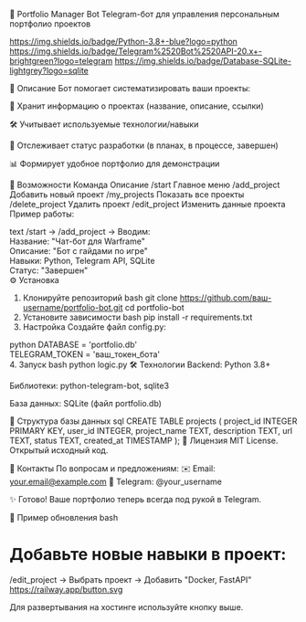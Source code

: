 📂 Portfolio Manager Bot
Telegram-бот для управления персональным портфолио проектов

https://img.shields.io/badge/Python-3.8+-blue?logo=python
https://img.shields.io/badge/Telegram%2520Bot%2520API-20.x+-brightgreen?logo=telegram
https://img.shields.io/badge/Database-SQLite-lightgrey?logo=sqlite

📌 Описание
Бот помогает систематизировать ваши проекты:

📁 Хранит информацию о проектах (название, описание, ссылки)

🛠 Учитывает используемые технологии/навыки

🔄 Отслеживает статус разработки (в планах, в процессе, завершен)

📊 Формирует удобное портфолио для демонстрации

🚀 Возможности
Команда	Описание
/start	Главное меню
/add_project	Добавить новый проект
/my_projects	Показать все проекты
/delete_project	Удалить проект
/edit_project	Изменить данные проекта
Пример работы:

text
/start → /add_project → Вводим:  
Название: "Чат-бот для Warframe"  
Описание: "Бот с гайдами по игре"  
Навыки: Python, Telegram API, SQLite  
Статус: "Завершен"  
⚙️ Установка
1. Клонируйте репозиторий
bash
git clone https://github.com/ваш-username/portfolio-bot.git
cd portfolio-bot
2. Установите зависимости
bash
pip install -r requirements.txt
3. Настройка
Создайте файл config.py:

python
DATABASE = 'portfolio.db'  
TELEGRAM_TOKEN = 'ваш_токен_бота'  
4. Запуск
bash
python logic.py
🛠 Технологии
Backend: Python 3.8+

Библиотеки: python-telegram-bot, sqlite3

База данных: SQLite (файл portfolio.db)

📁 Структура базы данных
sql
CREATE TABLE projects (
    project_id INTEGER PRIMARY KEY,
    user_id INTEGER,
    project_name TEXT,
    description TEXT,
    url TEXT,
    status TEXT,
    created_at TIMESTAMP
);
📜 Лицензия
MIT License. Открытый исходный код.

📮 Контакты
По вопросам и предложениям:
✉️ Email: your.email@example.com
💬 Telegram: @your_username

✨ Готово! Ваше портфолио теперь всегда под рукой в Telegram.

🔄 Пример обновления
bash
# Добавьте новые навыки в проект:
/edit_project → Выбрать проект → Добавить "Docker, FastAPI"
https://railway.app/button.svg

Для развертывания на хостинге используйте кнопку выше.
